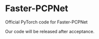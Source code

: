 # Faster-PCPNet
 Official PyTorch code for Faster-PCPNet
 
Our code will be released after acceptance.
